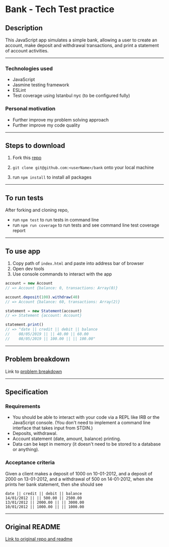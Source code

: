 Bank - Tech Test practice
=========================

## Description

This JavaScript app simulates a simple bank, allowing a user to create an account, make deposit and withdrawal transactions, and print a statement of account activities.

------

### Technologies used

- JavaScript
- Jasmine testing framework
- ESLint
- Test coverage using Istanbul nyc (to be configured fully)


### Personal motivation

- Further improve my problem solving approach
- Further improve my code quality

------

## Steps to download

1. Fork this [repo](https://github.com/mattTea/bank)

2. `git clone git@github.com:<userName>/bank` onto your local machine

3. run `npm install` to install all packages

------

## To run tests

After forking and cloning repo,

- run `npm test` to run tests in command line
- run `npm run coverage` to run tests and see command line test coverage report

------

## To use app

1. Copy path of `index.html` and paste into address bar of browser
2. Open dev tools
3. Use console commands to interact with the app

```javascript
account = new Account
// => Account {balance: 0, transactions: Array(0)}

account.deposit(100).withdraw(40)
// => Account {balance: 60, transactions: Array(2)}

statement = new Statement(account)
// => Statement {account: Account}

statement.print()
// => "date || credit || debit || balance
//    08/05/2019 || || 40.00 || 60.00
//    08/05/2019 || 100.00 || || 100.00"

```

------

## Problem breakdown

Link to [problem breakdown](https://github.com/mattTea/bank/blob/master/problem_breakdown.md)

------

## Specification

### Requirements

- You should be able to interact with your code via a REPL like IRB or the JavaScript console. (You don't need to implement a command line interface that takes input from STDIN.)
- Deposits, withdrawal.
- Account statement (date, amount, balance) printing.
- Data can be kept in memory (it doesn't need to be stored to a database or anything).


### Acceptance criteria

Given a client makes a deposit of 1000 on 10-01-2012,
and a deposit of 2000 on 13-01-2012,
and a withdrawal of 500 on 14-01-2012,
when she prints her bank statement,
then she should see

```
date || credit || debit || balance
14/01/2012 || || 500.00 || 2500.00
13/01/2012 || 2000.00 || || 3000.00
10/01/2012 || 1000.00 || || 1000.00
```

------

## Original README

[Link to original repo and readme](https://github.com/makersacademy/course/blob/master/individual_challenges/bank_tech_test.md)
